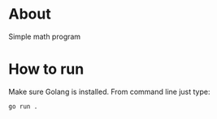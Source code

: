 # About
Simple math program

# How to run
Make sure Golang is installed. From command line just type:
```
go run .
```